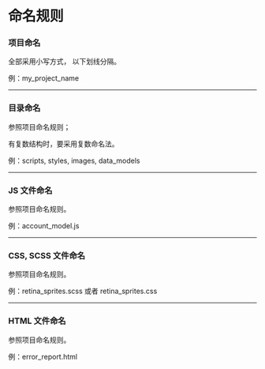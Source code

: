 # 命名规则

### 项目命名

全部采用小写方式， 以下划线分隔。

例：my\_project\_name

---

### 目录命名

参照项目命名规则；

有复数结构时，要采用复数命名法。

例：scripts, styles, images, data\_models

---

### JS 文件命名

参照项目命名规则。

例：account\_model.js

---

### CSS, SCSS 文件命名

参照项目命名规则。

例：retina\_sprites.scss 或者 retina\_sprites.css

---

### HTML 文件命名

参照项目命名规则。

例：error\_report.html

